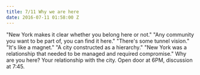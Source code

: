 ```yaml
---
title: 7/11 Why we are here
date: 2016-07-11 01:58:00 Z
---
```


"New York makes it clear whether you belong here or not." "Any community you want to be part of, you can find it here." "There's some tunnel vision." "It's like a magnet." "A city constructed as a hierarchy." "New York was a relationship that needed to be managed and required compromise." Why are you here? Your relationship with the city. Open door at 6PM, discussion at 7:45.